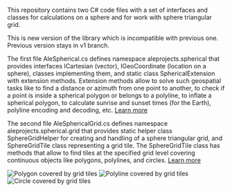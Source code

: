 This repository contains two C# code files with a set of interfaces and classes for calculations on a sphere and for work with sphere triangular grid.

This is new version of the library which is incompatible with previous one. Previous version stays in v1 branch.

The first file AleSpherical.cs defines namespace aleprojects.spherical that provides interfaces ICartesian (vector), IGeoCoordinate (location on a sphere), classes implementing them, and static class SphericalExtension with extension methods. Extension methods allow to solve such geospatial tasks like to find a distance or azimuth from one point to another, to check if a point is inside a spherical polygon or belongs to a polyline, to inflate a spherical polygon, to calculate sunrise and sunset times (for the Earth), polyline encoding and decoding, etc. [Learn more](/doc/AleSpherical.md)

The second file AleSphericalGrid.cs defines namespace aleprojects.spherical.grid that provides static helper class SphereGridHelper for creating and handling of a sphere triangular grid, and  SphereGridTile class representing a grid tile. The SphereGridTile class has methods that allow to find tiles at the specified grid level covering continuous objects like polygons, polylines, and circles. [Learn more](/doc/AleSphericalGrid.md)

![Polygon covered by grid tiles](https://aleprojects.com/upload/images/tiles-polygon.jpg) ![Polyline covered by grid tiles](https://aleprojects.com/upload/images/tiles-polyline.jpg) ![Circle covered by grid tiles](https://aleprojects.com/upload/images/tiles-circle0.jpg)
